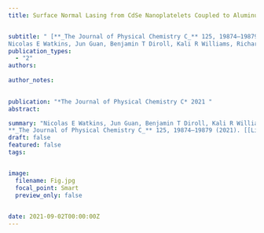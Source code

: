 ```yaml
---
title: Surface Normal Lasing from CdSe Nanoplatelets Coupled to Aluminum Plasmonic Nanoparticle Lattices


subtitle: " [**_The Journal of Physical Chemistry C_** 125, 19874–19879 (2021) <br> 
Nicolas E Watkins, Jun Guan, Benjamin T Diroll, Kali R Williams, Richard D Schaller, Teri W Odom* ](https://pubs.acs.org/doi/abs/10.1021/acs.jpcc.1c05662)"
publication_types:
  - "2"
authors: 
  
author_notes:
  

publication: "*The Journal of Physical Chemistry C* 2021 "
abstract: 

summary: "Nicolas E Watkins, Jun Guan, Benjamin T Diroll, Kali R Williams, Richard D Schaller, Teri W Odom*  <br>
**_The Journal of Physical Chemistry C_** 125, 19874–19879 (2021). [[Link]](https://pubs.acs.org/doi/abs/10.1021/acs.jpcc.1c05662)"
draft: false
featured: false
tags:


image:
  filename: Fig.jpg
  focal_point: Smart
  preview_only: false

 
date: 2021-09-02T00:00:00Z
---
```







